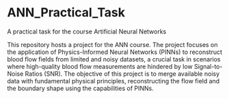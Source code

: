 # ANN_Practical_Task
A practical task for the course Artificial Neural Networks

This repository hosts a project for the ANN course. The project focuses on the application of Physics-Informed Neural Networks (PINNs)
to reconstruct blood flow fields from limited and noisy datasets, a crucial task in scenarios where high-quality blood flow measurements
are hindered by low Signal-to-Noise Ratios (SNR). The objective of this project is to merge available noisy data with fundamental physical
principles, reconstructing the flow field and the boundary shape using the capabilities of PINNs.
